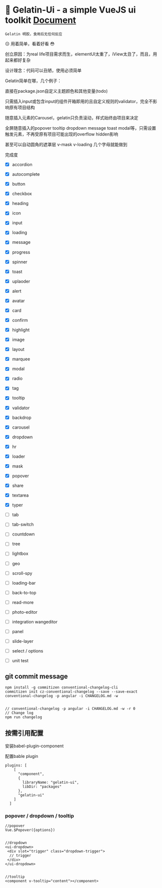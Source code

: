 # :pill: Gelatin-Ui - a simple VueJS ui toolkit [Document](https://leafiy.github.io/gelatin-ui/)

`Gelatin 明胶，食用后无任何反应`

:pensive: 用着简单，看着好看 :flushed:

创立原因：为real life项目需求而生，elementUI太重了，iView太丑了，而且，用起来都好复杂

设计理念：代码可以丑陋，使用必须简单

Gelatin简单在哪，几个例子：

直接在package.json自定义主题颜色和其他变量(todo)

只需插入input或包含input的组件开箱即用的且自定义规则的validator，完全不影响原有项目结构

随意插入元素的Carousel，gelatin只负责滚动，样式始终由项目来决定

全屏随意插入的popover tooltip dropdown message toast modal等，只需设置触发元素，不再受原有项目可能出现的overflow hidden影响

甚至可以自动圆角的遮罩层 v-mask v-loading 几个字母就能做到


完成度

- [x] accordion
- [x] autocomplete
- [x] button
- [x] checkbox
- [x] heading
- [x] icon
- [x] input
- [x] loading
- [x] message
- [x] progress
- [x] spinner
- [x] toast
- [x] uplaoder
- [x] alert
- [x] avatar
- [x] card
- [x] confirm
- [x] highlight
- [x] image
- [x] layout
- [x] marquee
- [x] modal
- [x] radio
- [x] tag
- [x] tooltip
- [x] validator
- [x] backdrop
- [x] carousel
- [x] dropdown
- [x] hr
- [x] loader
- [x] mask
- [x] popover
- [x] share
- [x] textarea
- [x] typer

- [ ] tab
- [ ] tab-switch
- [ ] countdown
- [ ] tree
- [ ] lightbox
- [ ] geo
- [ ] scroll-spy
- [ ] loading-bar
- [ ] back-to-top
- [ ] read-more
- [ ] photo-editor
- [ ] integration wangeditor
- [ ] panel
- [ ] slide-layer
- [ ] select / options
- [ ] unit test






## git commit message

```
npm install -g commitizen conventional-changelog-cli
commitizen init cz-conventional-changelog --save --save-exact
conventional-changelog -p angular -i CHANGELOG.md -w


// conventional-changelog -p angular -i CHANGELOG.md -w -r 0
// Change log
npm run changelog
```

## 按需引用配置

安装babel-plugin-component

配置bable plugin

```
plugins: [
    [
      "component",
      {
        libraryName: "gelatin-ui",
        libDir: "packages"
      },
      "gelatin-ui"
    ]
  ]
```


### popover / dropdown / tooltip

```
//popover
Vue.$Popover({options})


//dropdown
<ui-dropdown>
 <div slot="trigger" class="dropdown-trigger">
  // trigger
 </div>
</ui-dropdown>


//tooltip
<component v-tooltip="content"></component>
```